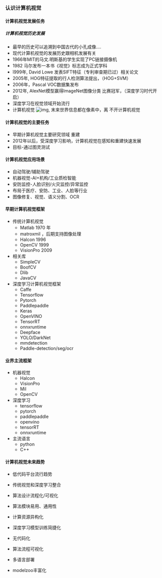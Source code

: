 ### 认识计算机视觉

#### 计算机视觉发展任务

##### 计算机视觉历史发展

- 最早的历史可以追溯到中国古代的小孔成像....
- 现代计算机视觉的发展历史跟相机发展有关
- 1966年MIT的马文.明斯基的学生实现了PC链接摄像机
- 1982 马尔发布一本书《视觉》标志成为正式学科
- î999年,     David Lowe 发表SIFT特征（专利审查期已过）相关论文
- 2005年, HOG特征提取的行人检测算法提出，（HOG+SVM）
- 2006年，Pascal VOC数据集发布
- 2012年,     AlexNet模型赢得ImageNet图像分类 比赛冠军，（深度学习时代开启）
- 深度学习在视觉领域开始流行
- 计算机视觉 ![img](file:///C:/Users/CWF/AppData/Local/Temp/msohtmlclip1/01/clip_image002.gif), 末来世界信息都在像素中，离 不开计算机视觉

#### 计算机视觉的主要任务

- 早期计算机视觉主要研究领域  重建
- 2012年以后，受深度学习影响，计算机视觉在感知和重建快速发展
- 目标-通过图灵测试

#### 计算机视觉应用场景

- 自动驾驶/辅助驾驶
- 机器视觉-AI+机构/工业质检智能
- 安防监控-人脸识别/火灾监控/异常监控
- 布局于医疗、安防、工业、人脸等行业
- 图像修复、视觉、语义分割、OCR

#### 早期计算机视觉框架

- 传统计算机视觉
  - Matlab 1970 年
  - matroxmil ，后期支持图像处理
  - Halcon 1996 
  - OpenCV 1999 
  - VisionPro 2009
- 相关库
  - SimpleCV
  - BoofCV
  - Dlib
  - JavaCV
- 深度学习计算机视觉框架
  - Caffe
  - Tensorflow
  - Pytorch
  - Paddlepaddle
  - Keras
  - OpenVINO
  - TensorRT
  - onnxruntime
  - Deepface
  - YOLO/DarkNet
  - mmdetection
  - Paddle-detection/seg/ocr

#### 业界主流框架

- 机器视觉
  - Halcon
  - VisionPro
  - Mil
  - OpenCV
- 深度学习
  - tensorflow
  - pytorch
  - paddlepaddle
  - openvino
  - tensorRT
  - onnxruntime
- 主流语言
  - python
  - C++

#### 计算机视觉未来趋势

- 低代码平台流行趋势
- 传统视觉和深度学习整合
- 算法设计流程化/可视化
- 算法模块易用、通用性
- 计算资源异构化
- 深度学习模型训练简捷化

- 无代码化

- 算法流程可视化

- 多语言部署

- modelzoo丰富化



  